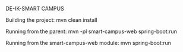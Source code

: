 DE-IK-SMART CAMPUS

Building the project:
mvn clean install

Running from the parent:
mvn -pl smart-campus-web spring-boot:run

Running from the smart-campus-web module:
mvn spring-boot:run

